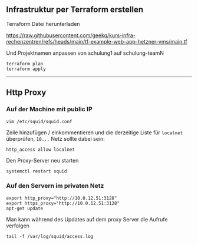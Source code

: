 ## Infrastruktur per Terraform erstellen

Terraform Datei herunterladen

https://raw.githubusercontent.com/geekq/kurs-infra-rechenzentren/refs/heads/main/tf-example-web-app-hetzner-vms/main.tf

Und Projektnamen anpassen von schulung1 auf schulung-teamN

```
terraform plan
terraform apply
```

---

## Http Proxy

### Auf der Machine mit public IP

    vim /etc/squid/squid.conf

Zeile hinzufügen / einkommentieren und die derzeitige Liste für `localnet`
überprüfen, `10...` Netz sollte dabei sein:

    http_access allow localnet

Den Proxy-Server neu starten

    systemctl restart squid


### Auf den Servern im privaten Netz

```
export http_proxy="http://10.0.12.51:3128"
export https_proxy="http://10.0.12.51:3128"
apt-get update
```

Man kann während des Updates auf dem proxy Server die Aufrufe verfolgen

    tail -f /var/log/squid/access.log
